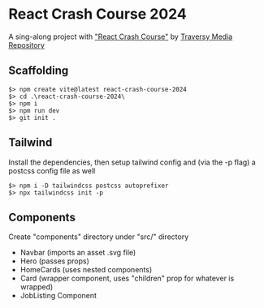 # React Crash Course 2024
A sing-along project with ["React Crash Course"](https://www.youtube.com/watch?v=LDB4uaJ87e0) 
by [Traversy Media](https://www.youtube.com/@TraversyMedia)
[Repository](https://github.com/bradtraversy/react-crash-2024)

## Scaffolding
```shell
$> npm create vite@latest react-crash-course-2024
$> cd .\react-crash-course-2024\
$> npm i
$> npm run dev
$> git init .
```

## Tailwind
Install the dependencies, then setup tailwind config and (via the -p flag) a postcss config file as well
```shell
$> npm i -D tailwindcss postcss autoprefixer
$> npx tailwindcss init -p
```

## Components
Create "components" directory under "src/" directory
- Navbar (imports an asset .svg file)
- Hero (passes props)
- HomeCards (uses nested components)
- Card (wrapper component, uses "children" prop for whatever is wrapped)
- JobListing Component

## 